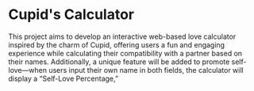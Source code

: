 # Cupid's Calculator
This project aims to develop an interactive web-based love calculator inspired by the charm of Cupid, offering users a fun and engaging experience while calculating their compatibility with a partner based on their names. Additionally, a unique feature will be added to promote self-love—when users input their own name in both fields, the calculator will display a “Self-Love Percentage,”
